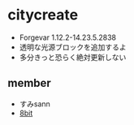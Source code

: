 # citycreate
- Forgevar 1.12.2-14.23.5.2838
- 透明な光源ブロックを追加するよ
- 多分きっと恐らく絶対更新しない
## member
- すみsann
- [8bit](https://mobile.twitter.com/8bitJP)
